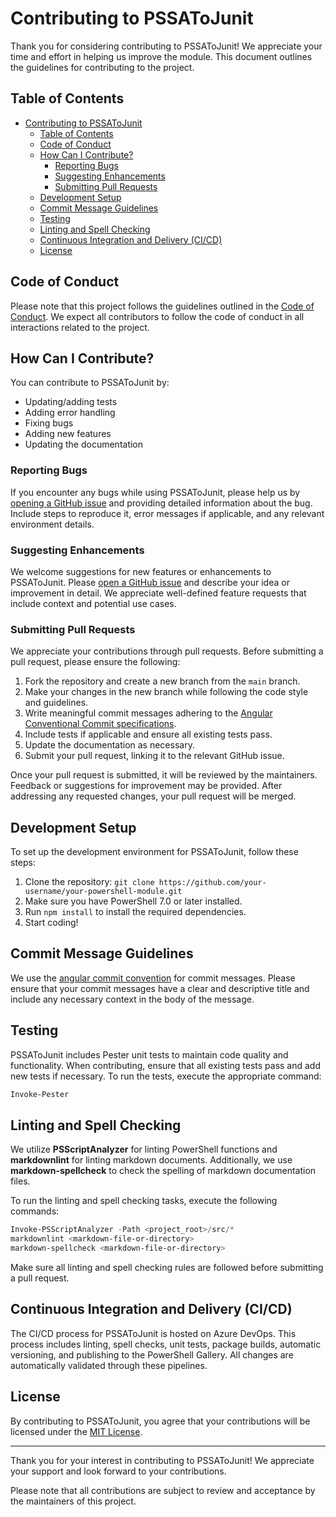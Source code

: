 # Contributing to PSSAToJunit

Thank you for considering contributing to PSSAToJunit!
We appreciate your time and effort in helping us improve the module.
This document outlines the guidelines for contributing to the project.

## Table of Contents

- [Contributing to PSSAToJunit](#contributing-to-pssatojunit)
  - [Table of Contents](#table-of-contents)
  - [Code of Conduct](#code-of-conduct)
  - [How Can I Contribute?](#how-can-i-contribute)
    - [Reporting Bugs](#reporting-bugs)
    - [Suggesting Enhancements](#suggesting-enhancements)
    - [Submitting Pull Requests](#submitting-pull-requests)
  - [Development Setup](#development-setup)
  - [Commit Message Guidelines](#commit-message-guidelines)
  - [Testing](#testing)
  - [Linting and Spell Checking](#linting-and-spell-checking)
  - [Continuous Integration and Delivery (CI/CD)](#continuous-integration-and-delivery-cicd)
  - [License](#license)

## Code of Conduct

Please note that this project follows the guidelines outlined in the [Code of Conduct](CODE_OF_CONDUCT.md).
We expect all contributors to follow the code of conduct in all interactions related to the project.

## How Can I Contribute?

You can contribute to PSSAToJunit by:

- Updating/adding tests
- Adding error handling
- Fixing bugs
- Adding new features
- Updating the documentation

### Reporting Bugs

If you encounter any bugs while using PSSAToJunit, please help us by [opening a GitHub issue]([.github/ISSUE_TEMPLATE/Bug_Report.yaml](https://github.com/tonylea/PSSAToJunit/issues/new?assignees=&labels=Issue-Bug%2CNeeds-Triage&projects=&template=Feature_Request.yaml)) and providing detailed information about the bug. Include steps to reproduce it, error messages if applicable, and any relevant environment details.

### Suggesting Enhancements

We welcome suggestions for new features or enhancements to PSSAToJunit.
Please [open a GitHub issue](https://github.com/tonylea/PSSAToJunit/issues/new?assignees=&labels=Issue-Enhancement%2CNeeds-Triage&projects=&template=Feature_Request.yaml) and describe your idea or improvement in detail.
We appreciate well-defined feature requests that include context and potential use cases.

### Submitting Pull Requests

We appreciate your contributions through pull requests.
Before submitting a pull request, please ensure the following:

1. Fork the repository and create a new branch from the `main` branch.
2. Make your changes in the new branch while following the code style and guidelines.
3. Write meaningful commit messages adhering to the [Angular Conventional Commit specifications](https://github.com/angular/angular/blob/main/CONTRIBUTING.md#-commit-message-guidelines).
4. Include tests if applicable and ensure all existing tests pass.
5. Update the documentation as necessary.
6. Submit your pull request, linking it to the relevant GitHub issue.

Once your pull request is submitted, it will be reviewed by the maintainers.
Feedback or suggestions for improvement may be provided.
After addressing any requested changes, your pull request will be merged.

## Development Setup

To set up the development environment for PSSAToJunit, follow these steps:

1. Clone the repository: `git clone https://github.com/your-username/your-powershell-module.git`
2. Make sure you have PowerShell 7.0 or later installed.
3. Run `npm install` to install the required dependencies.
4. Start coding!

## Commit Message Guidelines

We use the [angular commit convention](https://github.com/angular/angular/blob/main/CONTRIBUTING.md#-commit-message-guidelines) for commit messages.
Please ensure that your commit messages have a clear and descriptive title and include any necessary context in the body of the message.

## Testing

PSSAToJunit includes Pester unit tests to maintain code quality and functionality.
When contributing, ensure that all existing tests pass and add new tests if necessary.
To run the tests, execute the appropriate command:

```powershell
Invoke-Pester
```

## Linting and Spell Checking

We utilize **PSScriptAnalyzer** for linting PowerShell functions and **markdownlint** for linting markdown documents.
Additionally, we use **markdown-spellcheck** to check the spelling of markdown documentation files.

To run the linting and spell checking tasks, execute the following commands:

```powershell
Invoke-PSScriptAnalyzer -Path <project_root>/src/*
markdownlint <markdown-file-or-directory>
markdown-spellcheck <markdown-file-or-directory>
```

Make sure all linting and spell checking rules are followed before submitting a pull request.

## Continuous Integration and Delivery (CI/CD)

The CI/CD process for PSSAToJunit is hosted on Azure DevOps.
This process includes linting, spell checks, unit tests, package builds, automatic versioning, and publishing to the PowerShell Gallery.
All changes are automatically validated through these pipelines.

## License

By contributing to PSSAToJunit, you agree that your contributions will be licensed under the [MIT License](LICENSE).

---

Thank you for your interest in contributing to PSSAToJunit! We appreciate your support and look forward to your contributions.

Please note that all contributions are subject to review and acceptance by the maintainers of this project.
